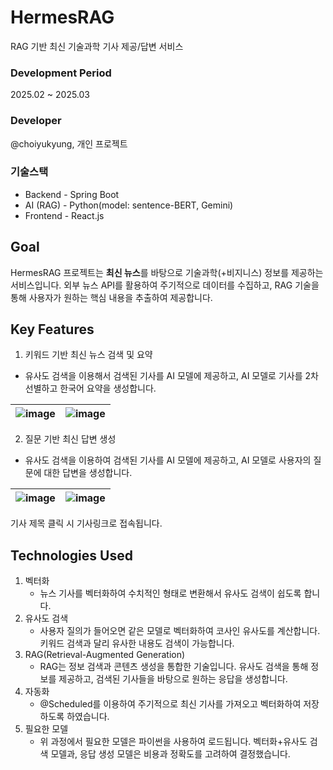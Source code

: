 # HermesRAG
RAG 기반 최신 기술과학 기사 제공/답변 서비스

### Development Period
2025.02 ~ 2025.03
### Developer
@choiyukyung, 개인 프로젝트
### 기술스택
- Backend - Spring Boot
- AI (RAG) - Python(model: sentence-BERT, Gemini)
- Frontend - React.js

## Goal
HermesRAG 프로젝트는 **최신 뉴스**를 바탕으로 기술과학(+비지니스) 정보를 제공하는 서비스입니다.
외부 뉴스 API를 활용하여 주기적으로 데이터를 수집하고, RAG 기술을 통해 사용자가 원하는 핵심 내용을 추출하여 제공합니다.

## Key Features
1. 키워드 기반 최신 뉴스 검색 및 요약
- 유사도 검색을 이용해서 검색된 기사를 AI 모델에 제공하고,  AI 모델로 기사를 2차 선별하고 한국어 요약을 생성합니다.

![image](https://github.com/user-attachments/assets/8bc5a878-c5fc-4c49-88df-af1ed08d98b7) | ![image](https://github.com/user-attachments/assets/387551df-c145-4a9c-8a2e-9cdc36cbcd6f)
-- | -- |

2. 질문 기반 최신 답변 생성
- 유사도 검색을 이용하여 검색된 기사를 AI 모델에 제공하고, AI 모델로 사용자의 질문에 대한 답변을 생성합니다.

![image](https://github.com/user-attachments/assets/f383499b-aea0-4ef0-92d7-b56314051402) | ![image](https://github.com/user-attachments/assets/1d6746c1-317a-4f9f-a94b-19043fec279f)
-- | -- |


기사 제목 클릭 시 기사링크로 접속됩니다.

## Technologies Used
1. 벡터화
   - 뉴스 기사를 벡터화하여 수치적인 형태로 변환해서 유사도 검색이 쉽도록 합니다.  
2. 유사도 검색
   - 사용자 질의가 들어오면 같은 모델로 벡터화하여 코사인 유사도를 계산합니다. 키워드 검색과 달리 유사한 내용도 검색이 가능합니다.
3. RAG(Retrieval-Augmented Generation)
   - RAG는 정보 검색과 콘텐츠 생성을 통합한 기술입니다. 유사도 검색을 통해 정보를 제공하고, 검색된 기사들을 바탕으로 원하는 응답을 생성합니다.
4. 자동화
   - @Scheduled를 이용하여 주기적으로 최신 기사를 가져오고 벡터화하여 저장하도록 하였습니다.
5. 필요한 모델
   - 위 과정에서 필요한 모델은 파이썬을 사용하여 로드됩니다. 벡터화+유사도 검색 모델과, 응답 생성 모델은 비용과 정확도를 고려하여 결정했습니다.

